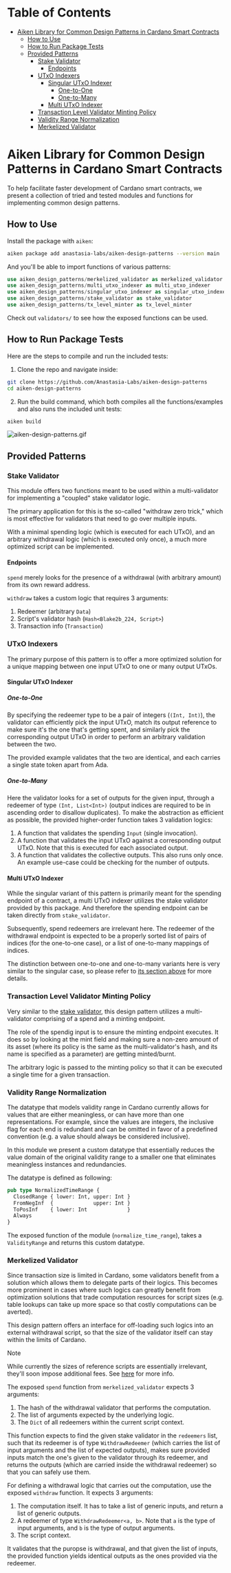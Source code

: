 <!-- vim-markdown-toc GFM -->
# Table of Contents

* [Aiken Library for Common Design Patterns in Cardano Smart Contracts](#aiken-library-for-common-design-patterns-in-cardano-smart-contracts)
  * [How to Use](#how-to-use)
  * [How to Run Package Tests](#how-to-run-package-tests)
  * [Provided Patterns](#provided-patterns)
    * [Stake Validator](#stake-validator)
      * [Endpoints](#endpoints)
    * [UTxO Indexers](#utxo-indexers)
      * [Singular UTxO Indexer](#singular-utxo-indexer)
        * [One-to-One](#one-to-one)
        * [One-to-Many](#one-to-many)
      * [Multi UTxO Indexer](#multi-utxo-indexer)
    * [Transaction Level Validator Minting Policy](#transaction-level-validator-minting-policy)
    * [Validity Range Normalization](#validity-range-normalization)
    * [Merkelized Validator](#merkelized-validator)

<!-- vim-markdown-toc -->

# Aiken Library for Common Design Patterns in Cardano Smart Contracts

To help facilitate faster development of Cardano smart contracts, we present a
collection of tried and tested modules and functions for implementing common
design patterns.

## How to Use

Install the package with `aiken`:

```bash
aiken package add anastasia-labs/aiken-design-patterns --version main
```

And you'll be able to import functions of various patterns:

```rs
use aiken_design_patterns/merkelized_validator as merkelized_validator
use aiken_design_patterns/multi_utxo_indexer as multi_utxo_indexer
use aiken_design_patterns/singular_utxo_indexer as singular_utxo_indexer
use aiken_design_patterns/stake_validator as stake_validator
use aiken_design_patterns/tx_level_minter as tx_level_minter
```

Check out `validators/` to see how the exposed functions can be used.

## How to Run Package Tests

Here are the steps to compile and run the included tests:

1. Clone the repo and navigate inside:

```bash
git clone https://github.com/Anastasia-Labs/aiken-design-patterns
cd aiken-design-patterns
```

2. Run the build command, which both compiles all the functions/examples and
   also runs the included unit tests:

```sh
aiken build
```

![aiken-design-patterns.gif](/assets/images/aiken-design-patterns.gif)

## Provided Patterns

### Stake Validator

This module offers two functions meant to be used within a multi-validator for
implementing a "coupled" stake validator logic.

The primary application for this is the so-called "withdraw zero trick," which
is most effective for validators that need to go over multiple inputs.

With a minimal spending logic (which is executed for each UTxO), and an
arbitrary withdrawal logic (which is executed only once), a much more optimized
script can be implemented.

#### Endpoints

`spend` merely looks for the presence of a withdrawal (with arbitrary amount)
from its own reward address.

`withdraw` takes a custom logic that requires 3 arguments:

  1. Redeemer (arbitrary `Data`)
  2. Script's validator hash (`Hash<Blake2b_224, Script>`)
  3. Transaction info (`Transaction`)

### UTxO Indexers

The primary purpose of this pattern is to offer a more optimized solution for
a unique mapping between one input UTxO to one or many output UTxOs.

#### Singular UTxO Indexer

##### One-to-One

By specifying the redeemer type to be a pair of integers (`(Int, Int)`), the
validator can efficiently pick the input UTxO, match its output reference to
make sure it's the one that's getting spent, and similarly pick the
corresponding output UTxO in order to perform an arbitrary validation between
the two.

The provided example validates that the two are identical, and each carries a
single state token apart from Ada.

##### One-to-Many

Here the validator looks for a set of outputs for the given input, through a
redeemer of type `(Int, List<Int>)` (output indices are required to be in
ascending order to disallow duplicates). To make the abstraction as efficient
as possible, the provided higher-order function takes 3 validation logics:

1. A function that validates the spending `Input` (single invocation).
2. A function that validates the input UTxO against a corresponding output
   UTxO. Note that this is executed for each associated output.
3. A function that validates the collective outputs. This also runs only once.
   An example use-case could be checking for the number of outputs.

#### Multi UTxO Indexer

While the singular variant of this pattern is primarily meant for the spending
endpoint of a contract, a multi UTxO indexer utilizes the stake validator
provided by this package. And therefore the spending endpoint can be taken
directly from `stake_validator`.

Subsequently, spend redeemers are irrelevant here. The redeemer of the
withdrawal endpoint is expected to be a properly sorted list of pairs of
indices (for the one-to-one case), or a list of one-to-many mappings of
indices.

The distinction between one-to-one and one-to-many variants here is very
similar to the singular case, so please refer to [its section above](#singular-utxo-indexer) for
more details.

### Transaction Level Validator Minting Policy

Very similar to the [stake validator](#stake-validator), this design pattern
utilizes a multi-validator comprising of a spend and a minting endpoint.

The role of the spendig input is to ensure the minting endpoint executes. It
does so by looking at the mint field and making sure a non-zero amount of its
asset (where its policy is the same as the multi-validator's hash, and its name
is specified as a parameter) are getting minted/burnt.

The arbitrary logic is passed to the minting policy so that it can be executed
a single time for a given transaction.

### Validity Range Normalization

The datatype that models validity range in Cardano currently allows for values
that are either meaningless, or can have more than one representations. For
example, since the values are integers, the inclusive flag for each end is
redundant and can be omitted in favor of a predefined convention (e.g. a value
should always be considered inclusive).

In this module we present a custom datatype that essentially reduces the value
domain of the original validity range to a smaller one that eliminates
meaningless instances and redundancies.

The datatype is defined as following:

```rs
pub type NormalizedTimeRange {
  ClosedRange { lower: Int, upper: Int }
  FromNegInf  {             upper: Int }
  ToPosInf    { lower: Int             }
  Always
}
```

The exposed function of the module (`normalize_time_range`), takes a
`ValidityRange` and returns this custom datatype.

### Merkelized Validator

Since transaction size is limited in Cardano, some validators benefit from a
solution which allows them to delegate parts of their logics. This becomes more
prominent in cases where such logics can greatly benefit from optimization
solutions that trade computation resources for script sizes (e.g. table
lookups can take up more space so that costly computations can be averted).

This design pattern offers an interface for off-loading such logics into an
external withdrawal script, so that the size of the validator itself can stay
within the limits of Cardano.

> [!NOTE]
> While currently the sizes of reference scripts are essentially irrelevant,
> they'll soon impose additional fees.
> See [here](https://github.com/IntersectMBO/cardano-ledger/issues/3952) for
> more info.

The exposed `spend` function from `merkelized_validator` expects 3 arguments:
1. The hash of the withdrawal validator that performs the computation.
2. The list of arguments expected by the underlying logic.
3. The `Dict` of all redeemers within the current script context.

This function expects to find the given stake validator in the `redeemers` list,
such that its redeemer is of type `WithdrawRedeemer` (which carries the list of
input arguments and the list of expected outputs), makes sure provided inputs
match the one's given to the validator through its redeemer, and returns the
outputs (which are carried inside the withdrawal redeemer) so that you can
safely use them.

For defining a withdrawal logic that carries out the computation, use the
exposed `withdraw` function. It expects 3 arguments:
1. The computation itself. It has to take a list of generic inputs, and return
   a list of generic outputs.
2. A redeemer of type `WithdrawRedeemer<a, b>`. Note that `a` is the type of
   input arguments, and `b` is the type of output arguments.
3. The script context.

It validates that the puropse is withdrawal, and that given the list of inputs,
the provided function yields identical outputs as the ones provided via the
redeemer.
